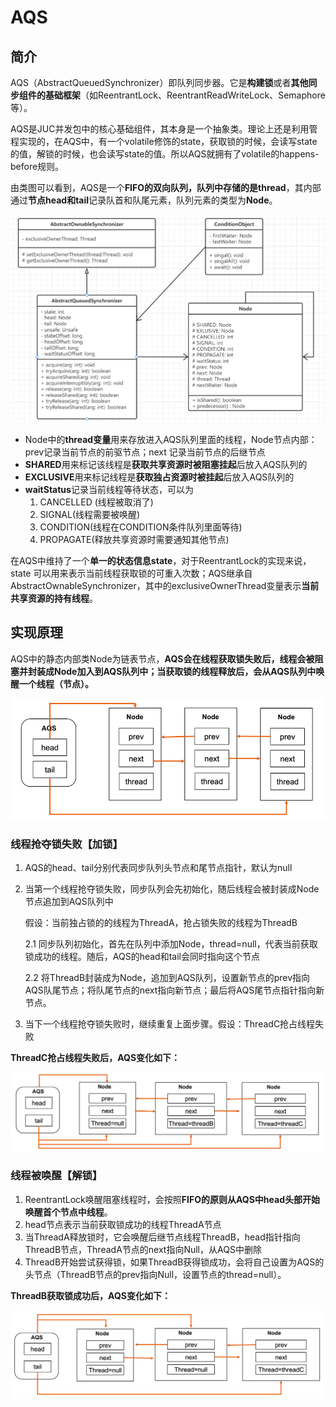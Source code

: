 # AQS

## 简介

AQS（AbstractQueuedSynchronizer）即队列同步器。它是**构建锁**或者**其他同步组件的基础框架**（如ReentrantLock、ReentrantReadWriteLock、Semaphore等）。

AQS是JUC并发包中的核心基础组件，其本身是一个抽象类。理论上还是利用管程实现的，在AQS中，有一个volatile修饰的state，获取锁的时候，会读写state的值，解锁的时候，也会读写state的值。所以AQS就拥有了volatile的happens-before规则。

由类图可以看到，AQS是一个**FIFO的双向队列，队列中存储的是thread**，其内部通过**节点head和tail**记录队首和队尾元素，队列元素的类型为**Node**。

![image-20250118160108639](assets/image-20250118160108639.png)

- Node中的**thread变量**用来存放进入AQS队列里面的线程，Node节点内部：prev记录当前节点的前驱节点；next 记录当前节点的后继节点
- **SHARED**用来标记该线程是**获取共享资源时被阻塞挂起**后放入AQS队列的
- **EXCLUSIVE**用来标记线程是**获取独占资源时被挂起**后放入AQS队列的
- **waitStatus**记录当前线程等待状态，可以为
  1. CANCELLED (线程被取消了)
  2. SIGNAL(线程需要被唤醒)
  3. CONDITION(线程在CONDITION条件队列里面等待)
  4. PROPAGATE(释放共享资源时需要通知其他节点)

在AQS中维持了一个**单一的状态信息state**，对于ReentrantLock的实现来说，state 可以用来表示当前线程获取锁的可重入次数；AQS继承自AbstractOwnableSynchronizer，其中的exclusiveOwnerThread变量表示**当前共享资源的持有线程**。

## 实现原理

AQS中的静态内部类Node为链表节点，**AQS会在线程获取锁失败后，线程会被阻塞并封装成Node加入到AQS队列中；当获取锁的线程释放后，会从AQS队列中唤醒一个线程（节点）。**

![image-20250118162244420](assets/image-20250118162244420.png)

### 线程抢夺锁失败【加锁】

1. AQS的head、tail分别代表同步队列头节点和尾节点指针，默认为null

2. 当第一个线程抢夺锁失败，同步队列会先初始化，随后线程会被封装成Node节点追加到AQS队列中

   假设：当前独占锁的的线程为ThreadA，抢占锁失败的线程为ThreadB

   2.1 同步队列初始化，首先在队列中添加Node，thread=null，代表当前获取锁成功的线程。随后，AQS的head和tail会同时指向这个节点

   2.2 将ThreadB封装成为Node，追加到AQS队列，设置新节点的prev指向AQS队尾节点；将队尾节点的next指向新节点；最后将AQS尾节点指针指向新节点。

3. 当下一个线程抢夺锁失败时，继续重复上面步骤。假设：ThreadC抢占线程失败

**ThreadC抢占线程失败后，AQS变化如下：**

![image-20250118162635241](assets/image-20250118162635241.png)

### 线程被唤醒【解锁】

1. ReentrantLock唤醒阻塞线程时，会按照**FIFO的原则从AQS中head头部开始唤醒首个节点中线程**。
2. head节点表示当前获取锁成功的线程ThreadA节点
3. 当ThreadA释放锁时，它会唤醒后继节点线程ThreadB，head指针指向ThreadB节点，ThreadA节点的next指向Null，从AQS中删除
4. ThreadB开始尝试获得锁，如果ThreadB获得锁成功，会将自己设置为AQS的头节点（ThreadB节点的prev指向Null，设置节点的thread=null）。

**ThreadB获取锁成功后，AQS变化如下：**

![image-20250118163248688](assets/image-20250118163248688.png)


